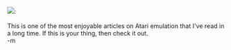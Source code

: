 <a href="http://www.gamasutra.com/features/20050113/vavasour_pfv.htm"><img src="http://www.gamasutra.com/features/20050113/bowling.jpg"></a>: 
<br />
<br />This is one of the most enjoyable articles on Atari emulation that I've read in a long time.  If this is your thing, then check it out.
<br />-m
<br />